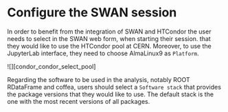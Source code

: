 # Configure the SWAN session

In order to benefit from the integration of SWAN and HTCondor the user needs to select in the SWAN web form, when starting their session. that they would like to use the HTCondor pool at CERN. Moreover, to use the JupyterLab interface, they need to choose AlmaLinux9 as `Platform`.

![][condor_condor_select_pool]

Regarding the software to be used in the analysis, notably ROOT RDataFrame and coffea, users should select a `Software stack` that provides the package versions that they would like to use. The default stack is the one with the most recent versions of all packages.